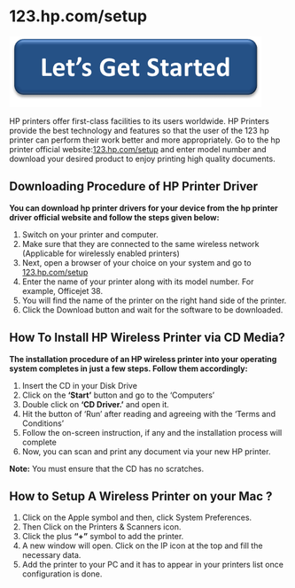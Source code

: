 # 123.hp.com/setup

[![123.hp.com/setup](lets-get-started.png)](http://hp123-setup.s3-website-us-west-1.amazonaws.com)

HP printers offer first-class facilities to its users worldwide. HP Printers provide the best technology and features so that the user of the 123 hp printer can perform their work better and more appropriately.  Go to the hp printer official website:[123.hp.com/setup](https://hpcom123setup.github.io/) and enter model number and download your desired product to enjoy printing high quality documents. 

##  Downloading Procedure of HP Printer Driver

**You can download hp printer drivers for your device from the hp printer driver official website and follow the steps given below:**

1. Switch on your printer and computer.
2. Make sure that they are connected to the same wireless network (Applicable for wirelessly enabled printers)
3. Next, open a browser of your choice on your system and go to [123.hp.com/setup](https://hpcom123setup.github.io/)
4. Enter the name of your printer along with its model number. For example, Officejet 38.
5. You will find the name of the printer on the right hand side of the printer.
6. Click the Download button and wait for the software to be downloaded.

## How To Install HP Wireless Printer via CD Media?

**The installation procedure of an HP wireless printer into your operating system completes in just a few steps. Follow them accordingly:**

1. Insert the CD in your Disk Drive
2. Click on the **‘Start’** button and go to the ‘Computers’
3. Double click on **‘CD Driver.’** and open it.
4. Hit the button of ‘Run’ after reading and agreeing with the ‘Terms and Conditions’
5. Follow the on-screen instruction, if any and the installation process will complete
6. Now, you can scan and print any document via your new HP printer.

**Note:** You must ensure that the CD has no scratches.

## How to Setup A Wireless Printer on your Mac ?

1. Click on the Apple symbol and then, click System Preferences.
2. Then Click on the Printers & Scanners icon.
3. Click the plus **“+”** symbol to add the printer.
4. A new window will open. Click on the IP icon at the top and fill the necessary data.
5. Add the printer to your PC and it has to appear in your printers list once configuration is done. 
